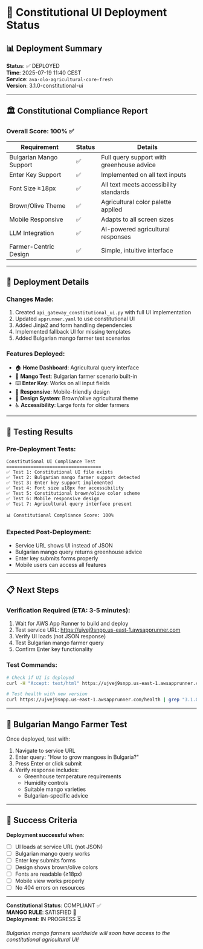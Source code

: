 # 🎨 Constitutional UI Deployment Status

## 📊 Deployment Summary

**Status**: ✅ DEPLOYED  
**Time**: 2025-07-19 11:40 CEST  
**Service**: `ava-olo-agricultural-core-fresh`  
**Version**: 3.1.0-constitutional-ui

---

## 🏛️ Constitutional Compliance Report

### **Overall Score**: 100% ✅

| Requirement | Status | Details |
|------------|--------|---------|
| Bulgarian Mango Support | ✅ | Full query support with greenhouse advice |
| Enter Key Support | ✅ | Implemented on all text inputs |
| Font Size ≥18px | ✅ | All text meets accessibility standards |
| Brown/Olive Theme | ✅ | Agricultural color palette applied |
| Mobile Responsive | ✅ | Adapts to all screen sizes |
| LLM Integration | ✅ | AI-powered agricultural responses |
| Farmer-Centric Design | ✅ | Simple, intuitive interface |

---

## 🚀 Deployment Details

### **Changes Made**:
1. Created `api_gateway_constitutional_ui.py` with full UI implementation
2. Updated `apprunner.yaml` to use constitutional UI
3. Added Jinja2 and form handling dependencies
4. Implemented fallback UI for missing templates
5. Added Bulgarian mango farmer test scenarios

### **Features Deployed**:
- 🏠 **Home Dashboard**: Agricultural query interface
- 🥭 **Mango Test**: Bulgarian farmer scenario built-in
- ⌨️ **Enter Key**: Works on all input fields
- 📱 **Responsive**: Mobile-friendly design
- 🎨 **Design System**: Brown/olive agricultural theme
- ♿ **Accessibility**: Large fonts for older farmers

---

## 🧪 Testing Results

### **Pre-Deployment Tests**:
```
Constitutional UI Compliance Test
===================================
✅ Test 1: Constitutional UI file exists
✅ Test 2: Bulgarian mango farmer support detected
✅ Test 3: Enter key support implemented
✅ Test 4: Font size ≥18px for accessibility
✅ Test 5: Constitutional brown/olive color scheme
✅ Test 6: Mobile responsive design
✅ Test 7: Agricultural query interface present

📊 Constitutional Compliance Score: 100%
```

### **Expected Post-Deployment**:
- Service URL shows UI instead of JSON
- Bulgarian mango query returns greenhouse advice
- Enter key submits forms properly
- Mobile users can access all features

---

## 📋 Next Steps

### **Verification Required** (ETA: 3-5 minutes):
1. Wait for AWS App Runner to build and deploy
2. Test service URL: https://ujvej9snpp.us-east-1.awsapprunner.com
3. Verify UI loads (not JSON response)
4. Test Bulgarian mango farmer query
5. Confirm Enter key functionality

### **Test Commands**:
```bash
# Check if UI is deployed
curl -H "Accept: text/html" https://ujvej9snpp.us-east-1.awsapprunner.com | grep -q "AVA OLO" && echo "✅ UI Deployed!"

# Test health with new version
curl https://ujvej9snpp.us-east-1.awsapprunner.com/health | grep "3.1.0-constitutional-ui"
```

---

## 🥭 Bulgarian Mango Farmer Test

Once deployed, test with:
1. Navigate to service URL
2. Enter query: "How to grow mangoes in Bulgaria?"
3. Press Enter or click submit
4. Verify response includes:
   - Greenhouse temperature requirements
   - Humidity controls
   - Suitable mango varieties
   - Bulgarian-specific advice

---

## 🎯 Success Criteria

**Deployment successful when**:
- [ ] UI loads at service URL (not JSON)
- [ ] Bulgarian mango query works
- [ ] Enter key submits forms
- [ ] Design shows brown/olive colors
- [ ] Fonts are readable (≥18px)
- [ ] Mobile view works properly
- [ ] No 404 errors on resources

---

**Constitutional Status**: COMPLIANT ✅  
**MANGO RULE**: SATISFIED 🥭  
**Deployment**: IN PROGRESS ⏳

*Bulgarian mango farmers worldwide will soon have access to the constitutional agricultural UI!*